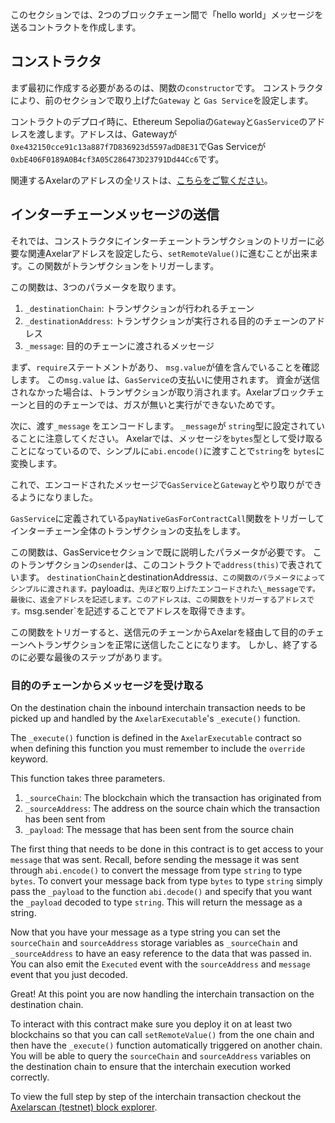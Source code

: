このセクションでは、2つのブロックチェーン間で「hello world」メッセージを送るコントラクトを作成します。

## コンストラクタ

まず最初に作成する必要があるのは、関数の`constructor`です。 コンストラクタにより、前のセクションで取り上げた`Gateway` と `Gas Service`を設定します。

コントラクトのデプロイ時に、Ethereum Sepoliaの`Gateway`と`GasService`のアドレスを渡します。アドレスは、Gatewayが`0xe432150cce91c13a887f7D836923d5597adD8E31`でGas Serviceが`0xbE406F0189A0B4cf3A05C286473D23791Dd44Cc6`です。

関連するAxelarのアドレスの全リストは、<a href="https://docs.axelar.dev/resources/contract-addresses/testnet" target="_blank">こちらをご覧ください</a>。

## インターチェーンメッセージの送信

それでは、コンストラクタにインターチェーントランザクションのトリガーに必要な関連Axelarアドレスを設定したら、`setRemoteValue()`に進むことが出来ます。この関数がトランザクションをトリガーします。

この関数は、3つのパラメータを取ります。

1. `_destinationChain`: トランザクションが行われるチェーン
2. `_destinationAddress`: トランザクションが実行される目的のチェーンのアドレス
3. `_message`: 目的のチェーンに渡されるメッセージ

まず、`require`ステートメントがあり、 `msg.value`が値を含んでいることを確認します。 この`msg.value` は、`GasService`の支払いに使用されます。 資金が送信されなかった場合は、トランザクションが取り消されます。Axelarブロックチェーンと目的のチェーンでは、ガスが無いと実行ができないためです。

次に、渡す`_message` をエンコードします。 `_message`が `string`型に設定されていることに注意してください。 Axelarでは、メッセージを`bytes`型として受け取ることになっているので、シンプルに`abi.encode()`に渡すことで`string`を `bytes`に変換します。

これで、エンコードされたメッセージで`GasService`と`Gateway`とやり取りができるようになりました。

`GasService`に定義されている`payNativeGasForContractCall`関数をトリガーしてインターチェーン全体のトランザクションの支払をします。

この関数は、GasServiceセクションで既に説明したパラメータが必要です。 このトランザクションの`sender`は、このコントラクトで`address(this)`で表されています。 `destinationChain`とdestinationAddress`は、この関数のパラメータによってシンプルに渡されます。`payload`は、先ほど取り上げたエンコードされた\_messageです。 最後に、返金アドレスを記述します。このアドレスは、この関数をトリガーするアドレスです。`msg.sender\`を記述することでアドレスを取得できます。

この関数をトリガーすると、送信元のチェーンからAxelarを経由して目的のチェーンへトランザクションを正常に送信したことになります。 しかし、終了するのに必要な最後のステップがあります。

### 目的のチェーンからメッセージを受け取る

On the destination chain the inbound interchain transaction needs to be picked up and handled by the `AxelarExecutable`'s `_execute()` function.

The `_execute()` function is defined in the `AxelarExecutable` contract so when defining this function you must remember to include the `override` keyword.

This function takes three parameters.

1. `_sourceChain`: The blockchain which the transaction has originated from
2. `_sourceAddress`: The address on the source chain which the transaction has been sent from
3. `_payload`: The message that has been sent from the source chain

The first thing that needs to be done in this contract is to get access to your `message` that was sent. Recall, before sending the message it was sent through `abi.encode()` to convert the message from type `string` to type `bytes`. To convert your message back from type `bytes` to type `string` simply pass the `_payload` to the function `abi.decode()` and specify that you want the `_payload` decoded to type `string`. This will return the message as a string.

Now that you have your message as a type string you can set the `sourceChain` and `sourceAddress` storage variables as `_sourceChain` and `_sourceAddress` to have an easy reference to the data that was passed in. You can also emit the `Executed` event with the `sourceAddress` and `message` event that you just decoded.

Great! At this point you are now handling the interchain transaction on the destination chain.

To interact with this contract make sure you deploy it on at least two blockchains so that you can call `setRemoteValue()` from the one chain and then have the `_execute()` function automatically triggered on another chain. You will be able to query the `sourceChain` and `sourceAddress` variables on the destination chain to ensure that the interchain execution worked correctly.

To view the full step by step of the interchain transaction checkout the <a href="https://testnet.axelarscan.io" target="_blank">Axelarscan (testnet) block explorer</a>.
